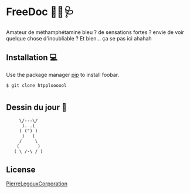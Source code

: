 # FreeDoc 👨‍⚕️🩺

Amateur de méthamphétamine bleu ? de sensations fortes ? envie de voir quelque chose d'inoubliable ? Et bien... ça se pas ici ahahah

## Installation 💻

Use the package manager [pip](https://pip.pypa.io/en/stable/) to install foobar.

```bash
$ git clone htpploooool
```

#


## Dessin du jour 🎨

```     __   __
     \/---\/
      ). .(
     ( (") )
      )   (
     /     \ 
    (       )
   ( \ /-\ / )
```

## License
[PierreLegouxCorporation](https://google.fr)
